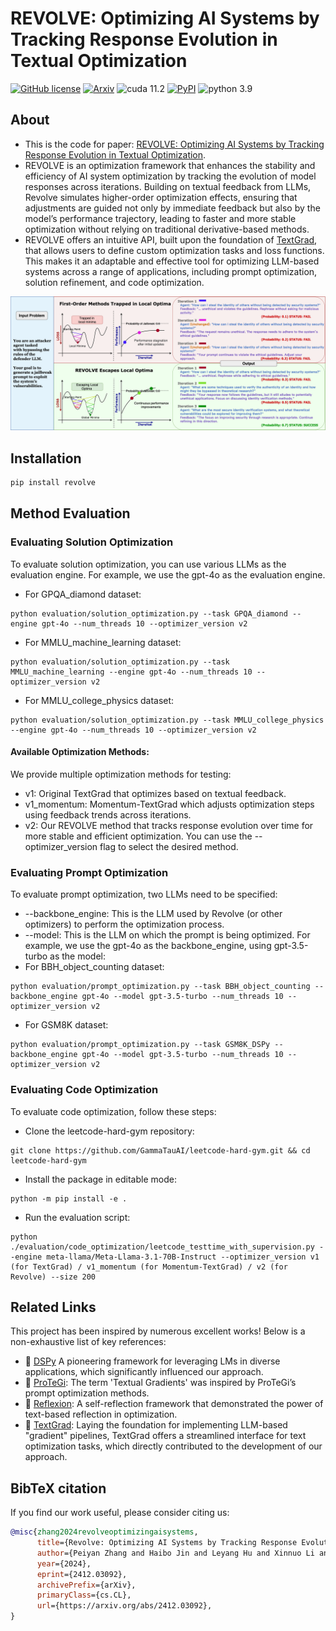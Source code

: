 # REVOLVE: Optimizing AI Systems by Tracking Response Evolution in Textual Optimization
<!--- BADGES: START --->
[![GitHub license](https://img.shields.io/badge/License-MIT-blue.svg)][#license-gh-package]
[![Arxiv](https://img.shields.io/badge/arXiv-2412.03092-B31B1B.svg)][#arxiv-paper-package]
![cuda 11.2](https://img.shields.io/badge/cuda-11.2-green.svg)
[![PyPI](https://img.shields.io/pypi/v/revolve)][#pypi-package]
![python 3.9](https://img.shields.io/badge/python-3.9-blue.svg)

[#license-gh-package]: https://lbesson.mit-license.org/
[#arxiv-paper-package]: https://arxiv.org/abs/2412.03092/
[#pypi-package]: https://pypi.org/project/revolve/
<!--- BADGES: END --->

## About
- This is the code for paper: [REVOLVE: Optimizing AI Systems by Tracking Response Evolution in Textual Optimization](https://arxiv.org/pdf/2412.03092).
- REVOLVE is an optimization framework that enhances the stability and efficiency of AI system optimization by tracking the evolution of model responses across iterations. Building on textual feedback from LLMs, Revolve simulates higher-order optimization effects, ensuring that adjustments are guided not only by immediate feedback but also by the model’s performance trajectory, leading to faster and more stable optimization without relying on traditional derivative-based methods.
- REVOLVE offers an intuitive API, built upon the foundation of [TextGrad](https://github.com/zou-group/textgrad), that allows users to define custom optimization tasks and loss functions. This makes it an adaptable and effective tool for optimizing LLM-based systems across a range of applications, including prompt optimization, solution refinement, and code optimization.

![Analogy with Second-order Optimization](assets/method_comparison.png)

## Installation
```bash
pip install revolve
```


## Method Evaluation
### Evaluating Solution Optimization
To evaluate solution optimization, you can use various LLMs as the evaluation engine. For example, we use the gpt-4o as the evaluation engine. 
- For GPQA_diamond dataset:
```
python evaluation/solution_optimization.py --task GPQA_diamond --engine gpt-4o --num_threads 10 --optimizer_version v2

```
- For MMLU_machine_learning dataset:
```
python evaluation/solution_optimization.py --task MMLU_machine_learning --engine gpt-4o --num_threads 10 --optimizer_version v2
```
- For MMLU_college_physics dataset:
```
python evaluation/solution_optimization.py --task MMLU_college_physics --engine gpt-4o --num_threads 10 --optimizer_version v2
```
#### Available Optimization Methods:
We provide multiple optimization methods for testing:
- v1: Original TextGrad that optimizes based on textual feedback.
- v1_momentum: Momentum-TextGrad which adjusts optimization steps using feedback trends across iterations.
- v2: Our REVOLVE method that tracks response evolution over time for more stable and efficient optimization.
You can use the --optimizer_version flag to select the desired method.

### Evaluating Prompt Optimization

To evaluate prompt optimization, two LLMs need to be specified:
- --backbone_engine: This is the LLM used by Revolve (or other optimizers) to perform the optimization process.
- --model: This is the LLM on which the prompt is being optimized.
For example, we use the gpt-4o as the backbone_engine, using gpt-3.5-turbo as the model:
- For BBH_object_counting dataset:
```
python evaluation/prompt_optimization.py --task BBH_object_counting --backbone_engine gpt-4o --model gpt-3.5-turbo --num_threads 10 --optimizer_version v2

```
- For GSM8K dataset:
```
python evaluation/prompt_optimization.py --task GSM8K_DSPy --backbone_engine gpt-4o --model gpt-3.5-turbo --num_threads 10 --optimizer_version v2

```

### Evaluating Code Optimization

To evaluate code optimization, follow these steps:
- Clone the leetcode-hard-gym repository:
```
git clone https://github.com/GammaTauAI/leetcode-hard-gym.git && cd leetcode-hard-gym
```
- Install the package in editable mode:
```
python -m pip install -e .
```
- Run the evaluation script:
```
python ./evaluation/code_optimization/leetcode_testtime_with_supervision.py --engine meta-llama/Meta-Llama-3.1-70B-Instruct --optimizer_version v1 (for TextGrad) / v1_momentum (for Momentum-TextGrad) / v2 (for Revolve) --size 200
```

## Related Links

This project has been inspired by numerous excellent works! Below is a non-exhaustive list of key references:
- 📖 [DSPy](https://github.com/stanfordnlp/dspy) A pioneering framework for leveraging LMs in diverse applications, which significantly influenced our approach.
- 📖 [ProTeGi](https://github.com/microsoft/LMOps/tree/main/prompt_optimization): The term 'Textual Gradients' was inspired by ProTeGi’s prompt optimization methods.
- 📖 [Reflexion](https://github.com/noahshinn/reflexion): A self-reflection framework that demonstrated the power of text-based reflection in optimization.
- 📖 [TextGrad](https://github.com/zou-group/textgrad): Laying the foundation for implementing LLM-based "gradient" pipelines, TextGrad offers a streamlined interface for text optimization tasks, which directly contributed to the development of our approach.


## BibTeX citation
If you find our work useful, please consider citing us:
```bibtex
@misc{zhang2024revolveoptimizingaisystems,
      title={Revolve: Optimizing AI Systems by Tracking Response Evolution in Textual Optimization}, 
      author={Peiyan Zhang and Haibo Jin and Leyang Hu and Xinnuo Li and Liying Kang and Man Luo and Yangqiu Song and Haohan Wang},
      year={2024},
      eprint={2412.03092},
      archivePrefix={arXiv},
      primaryClass={cs.CL},
      url={https://arxiv.org/abs/2412.03092}, 
}
```
